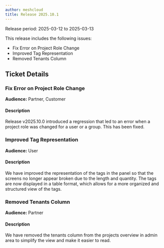 ```yaml
---
author: meshcloud
title: Release 2025.10.1
---
```


Release period: 2025-03-12 to 2025-03-13

This release includes the following issues:
* Fix Error on Project Role Change
* Improved Tag Representation
* Removed Tenants Column
<!--truncate-->

## Ticket Details
### Fix Error on Project Role Change
**Audience:** Partner, Customer<br>

#### Description
Release v2025.10.0 introduced a regression that led to an error when a
project role was changed for a user or a group. This has been fixed.

### Improved Tag Representation
**Audience:** User<br>

#### Description
We have improved the representation of the tags in the panel so 
that the screens no longer appear broken due to the length and 
quantity. The tags are now displayed in a table format, 
which allows for a more organized and structured view of the tags.

### Removed Tenants Column
**Audience:** Partner<br>

#### Description
We have removed the tenants column from the projects overview in admin area 
to simplify the view and make it easier to read.

